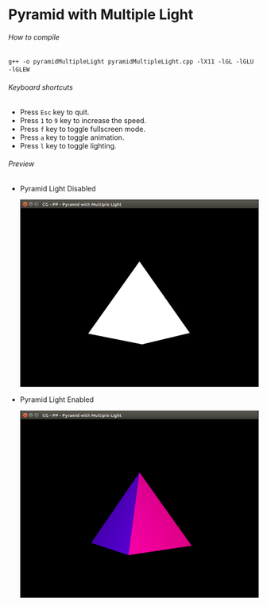 # Pyramid with Multiple Light

###### How to compile

```
g++ -o pyramidMultipleLight pyramidMultipleLight.cpp -lX11 -lGL -lGLU -lGLEW
```

###### Keyboard shortcuts

-   Press `Esc` key to quit.
-   Press `1` to `9` key to increase the speed.
-   Press `f` key to toggle fullscreen mode.
-   Press `a` key to toggle animation.
-   Press `l` key to toggle lighting.

###### Preview

-   Pyramid Light Disabled

    ![pyramidLightDisabled][pyramid-light-disabled-image]

-   Pyramid Light Enabled

    ![pyramidLightEnabled][pyramid-light-enabled-image]

[//]: # "Image declaration"
[pyramid-light-disabled-image]: ./preview/pyramidLightDisabled.png "Pyramid Light Disabled"
[pyramid-light-enabled-image]: ./preview/pyramidLightEnabled.png "Pyramid Light Enabled"
